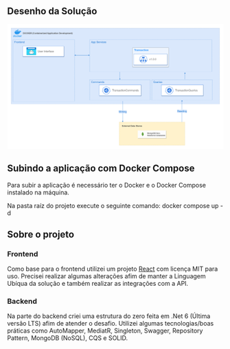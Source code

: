 ## Desenho da Solução
![](https://raw.githubusercontent.com/alanbassi/cash-flow/main/Architecture.drawio.png)

## Subindo a aplicação com Docker Compose
Para subir a aplicação é necessário ter o Docker e o Docker Compose instalado na máquina.

Na pasta raíz do projeto execute o seguinte comando: docker compose up -d

## Sobre o projeto
### Frontend

Como base para o frontend utilizei um projeto [React](https://github.com/luiizsilverio/dtmoney) com licença MIT para uso. Precisei realizar algumas alterações afim de manter a Linguagem Ubíqua da solução e também realizar as integrações com a API.

### Backend

Na parte do backend criei uma estrutura do zero feita em .Net 6 (Última versão LTS) afim de atender o desafio. Utilizei algumas tecnologias/boas práticas como AutoMapper, MediatR, Singleton, Swagger, Repository Pattern, MongoDB (NoSQL), CQS e SOLID.


